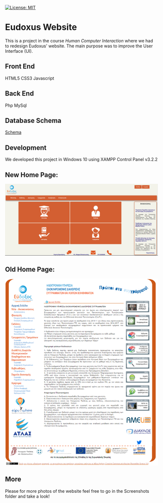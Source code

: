 [![License: MIT](https://img.shields.io/badge/License-MIT-yellow.svg)](https://opensource.org/licenses/MIT)

# Eudoxus Website

This is a project in the course *Human Computer Interaction* where we had to redesign Eudoxus' website. The main purpose was to improve the
User Interface (UI).

## Front End
HTML5
CSS3
Javascript

## Back End 
Php
MySql

## Database Schema
[Schema](https://drive.google.com/open?id=1Y6vIpN0tr9_ot132zwuA54mTKktJK9oy)

## Development
We developed this project in Windows 10 using XAMPP Control Panel v3.2.2

## New Home Page:
![New Home Page](https://github.com/nikolaslepidas/Eudoxus_Website/blob/master/Eudoxus.png)



## Old Home Page:
![Old Home Page](https://github.com/nikolaslepidas/Eudoxus_Website/blob/master/Old_Eudoxus.png)

## More
Please for more photos of the website feel free to go in the Screenshots folder and take a look!
